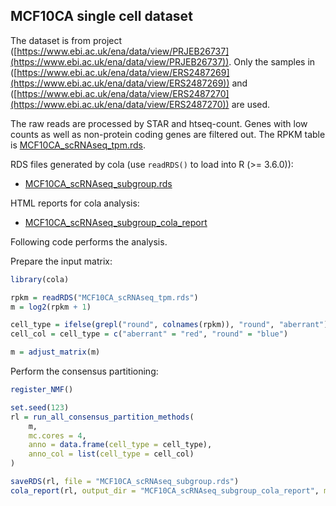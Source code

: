 

## MCF10CA single cell dataset

The dataset is from project ([https://www.ebi.ac.uk/ena/data/view/PRJEB26737](https://www.ebi.ac.uk/ena/data/view/PRJEB26737)). Only the samples in ([https://www.ebi.ac.uk/ena/data/view/ERS2487269](https://www.ebi.ac.uk/ena/data/view/ERS2487269)) and ([https://www.ebi.ac.uk/ena/data/view/ERS2487270](https://www.ebi.ac.uk/ena/data/view/ERS2487270)) are used.

The raw reads are processed by STAR and htseq-count. Genes with low counts as well as non-protein coding genes are filtered out. The RPKM table is [MCF10CA_scRNAseq_tpm.rds](https://jokergoo.github.io/cola_examples/MCF10CA_scRNAseq/MCF10CA_scRNAseq_tpm.rds).

RDS files generated by cola (use `readRDS()` to load into R (>= 3.6.0)):

- [MCF10CA_scRNAseq_subgroup.rds](https://jokergoo.github.io/cola_examples/MCF10CA_scRNAseq/MCF10CA_scRNAseq_subgroup.rds)

HTML reports for cola analysis:

- [MCF10CA_scRNAseq_subgroup_cola_report](https://jokergoo.github.io/cola_examples/MCF10CA_scRNAseq/MCF10CA_scRNAseq_subgroup_cola_report/cola_report.html)

Following code performs the analysis.

Prepare the input matrix:

```r
library(cola)

rpkm = readRDS("MCF10CA_scRNAseq_tpm.rds")
m = log2(rpkm + 1)

cell_type = ifelse(grepl("round", colnames(rpkm)), "round", "aberrant")
cell_col = cell_type = c("aberrant" = "red", "round" = "blue")

m = adjust_matrix(m)
```

Perform the consensus partitioning:

```r
register_NMF()

set.seed(123)
rl = run_all_consensus_partition_methods(
    m, 
    mc.cores = 4,
    anno = data.frame(cell_type = cell_type), 
    anno_col = list(cell_type = cell_col)
)

saveRDS(rl, file = "MCF10CA_scRNAseq_subgroup.rds")
cola_report(rl, output_dir = "MCF10CA_scRNAseq_subgroup_cola_report", mc.cores = 4)
```
